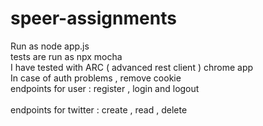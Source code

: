 # speer-assignments


Run as node app.js <br>
tests are run as npx mocha <br> 
I have tested with ARC ( advanced rest client ) chrome app <br>
In case of auth problems , remove cookie <br>
endpoints for user : register , login and logout <br>  
endpoints for twitter : create , read , delete 
